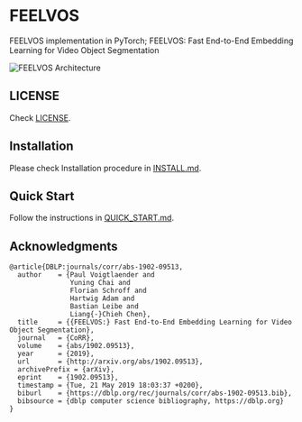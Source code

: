 # FEELVOS

FEELVOS implementation in PyTorch; FEELVOS: Fast End-to-End Embedding Learning for Video Object Segmentation

![FEELVOS Architecture](https://user-images.githubusercontent.com/40779417/77501200-9dd19b00-6e9a-11ea-8734-060b28735b21.png)

## LICENSE

Check [LICENSE](LICENSE).

## Installation

Please check Installation procedure in [INSTALL.md](INSTALL.md).

## Quick Start

Follow the instructions in [QUICK_START.md](QUICK_START.md).

## Acknowledgments

```plain
@article{DBLP:journals/corr/abs-1902-09513,
  author    = {Paul Voigtlaender and
               Yuning Chai and
               Florian Schroff and
               Hartwig Adam and
               Bastian Leibe and
               Liang{-}Chieh Chen},
  title     = {{FEELVOS:} Fast End-to-End Embedding Learning for Video Object Segmentation},
  journal   = {CoRR},
  volume    = {abs/1902.09513},
  year      = {2019},
  url       = {http://arxiv.org/abs/1902.09513},
  archivePrefix = {arXiv},
  eprint    = {1902.09513},
  timestamp = {Tue, 21 May 2019 18:03:37 +0200},
  biburl    = {https://dblp.org/rec/journals/corr/abs-1902-09513.bib},
  bibsource = {dblp computer science bibliography, https://dblp.org}
}
```
